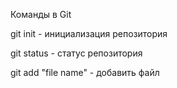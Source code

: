 Команды в Git

git init - инициализация репозитория

git status - статус репозитория

git add "file name" - добавить файл